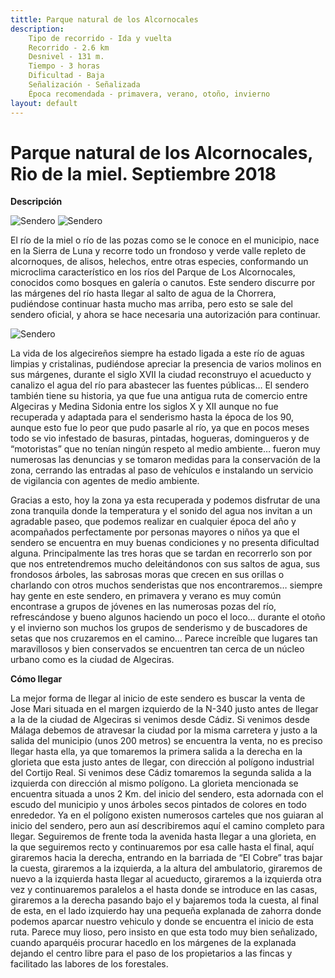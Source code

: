 ```yaml
---
tittle: Parque natural de los Alcornocales
description: 
    Tipo de recorrido - Ida y vuelta
    Recorrido - 2.6 km   
    Desnivel - 131 m.   
    Tiempo - 3 horas
    Dificultad - Baja
    Señalización - Señalizada
    Época recomendada - primavera, verano, otoño, invierno
layout: default
---
```


# Parque natural de los Alcornocales, Rio de la miel. Septiembre 2018

__Descripción__

![Sendero](http://www.wikirutas.es/images/iconos/senderistas.gif "S1")
![Sendero](http://www.wikirutas.es/images/iconos/familias.gif "S2")

El río de la miel o río de las pozas como se le conoce en el municipio, nace en la Sierra de Luna y recorre todo un frondoso y verde valle repleto de alcornoques, de alisos, helechos, entre otras especies, conformando un microclima característico en los ríos del Parque de Los Alcornocales, conocidos como bosques en galería o canutos. Este sendero discurre por las márgenes del río hasta llegar al salto de agua de la Chorrera, pudiéndose continuar hasta mucho mas arriba, pero esto se sale del sendero oficial, y ahora se hace necesaria una autorización para continuar. 

![Sendero](https://i.ytimg.com/vi/iVwRi-IeiYw/maxresdefault.jpg "Rio de la miel")

La vida de los algecireños siempre ha estado ligada a este río de aguas limpias y cristalinas, pudiéndose apreciar la presencia de varios molinos en sus márgenes, durante el siglo XVII la ciudad reconstruyo el acueducto y canalizo el agua del río para abastecer las fuentes públicas…  El sendero también tiene su historia, ya que fue una  antigua ruta de comercio entre Algeciras y Medina Sidonia entre los siglos X y XII aunque no  fue recuperada y adaptada para el senderismo hasta la época de los 90, aunque esto fue lo peor que pudo pasarle al río, ya que en pocos meses todo se vio infestado de basuras, pintadas, hogueras, domingueros y de “motoristas” que no tenían ningún respeto al medio ambiente… fueron muy numerosas las denuncias y se tomaron medidas para la conservación de la zona, cerrando las entradas al paso de vehículos e instalando un servicio de vigilancia con agentes de medio ambiente. 

Gracias a esto, hoy la zona ya esta recuperada y podemos disfrutar de una zona tranquila donde la temperatura y el sonido del agua nos invitan a un agradable paseo, que podemos realizar en cualquier época del año y acompañados perfectamente por personas mayores o niños ya que el sendero se encuentra en muy buenas condiciones y no presenta dificultad alguna. Principalmente las tres horas que se tardan en recorrerlo son por que nos entretendremos mucho deleitándonos con sus saltos de agua, sus frondosos árboles, las sabrosas moras que crecen en sus orillas o charlando con otros muchos senderistas que nos encontraremos… siempre hay gente en este sendero, en  primavera y verano es muy común encontrase a grupos de jóvenes en las numerosas pozas del río, refrescándose y bueno algunos haciendo un poco el loco… durante el otoño y el invierno son muchos los grupos de senderismo y de buscadores de setas que nos cruzaremos en el camino…  Parece increíble que lugares tan maravillosos y bien conservados se encuentren tan cerca de un núcleo urbano como es la ciudad de Algeciras.

__Cómo llegar__

La mejor forma de llegar al inicio de este sendero es buscar la venta de Jose Mari situada en el margen izquierdo de la N-340 justo antes de llegar a la de la ciudad de Algeciras si venimos desde Cádiz. Si venimos desde Málaga debemos de atravesar la ciudad por la misma carretera y justo a la salida del municipio (unos 200 metros) se encuentra la venta, no es preciso llegar hasta ella, ya que tomaremos la primera salida a la derecha en la glorieta que esta justo antes de llegar, con dirección al polígono industrial del Cortijo Real. Si venimos dese Cádiz tomaremos la segunda salida a la izquierda con dirección al mismo polígono. La glorieta mencionada se encuentra situada a unos 2 Km. del inicio del sendero, esta adornada con el escudo del municipio y unos árboles secos pintados de colores en todo enrededor. 
Ya en el polígono existen numerosos carteles que nos guiaran al inicio del sendero, pero aun así describiremos aquí el camino completo para llegar. Seguiremos de frente toda la avenida hasta llegar a una glorieta, en la que seguiremos recto y continuaremos por esa calle hasta el final, aquí giraremos hacia la derecha, entrando en la barriada de “El Cobre” tras bajar la cuesta, giraremos a la izquierda, a la altura del ambulatorio, giraremos de nuevo a la izquierda hasta llegar al acueducto, giraremos a la izquierda otra vez y continuaremos paralelos a el hasta donde se introduce en las casas, giraremos a la derecha pasando bajo el y bajaremos toda la cuesta, al final de esta, en el lado izquierdo hay una pequeña explanada de zahorra donde podemos aparcar nuestro vehiculo y donde se encuentra el inicio de esta ruta. Parece muy lioso, pero insisto en que esta todo muy bien señalizado, cuando aparquéis procurar hacedlo en los márgenes de la explanada dejando el centro libre para el paso de los propietarios a las fincas y facilitado las labores de los forestales.
